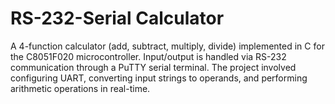 # RS-232-Serial Calculator
A 4-function calculator (add, subtract, multiply, divide) implemented in C for the C8051F020
microcontroller. Input/output is handled via RS-232 communication through a PuTTY serial terminal.
The project involved configuring UART, converting input strings to operands, and performing
arithmetic operations in real-time.
